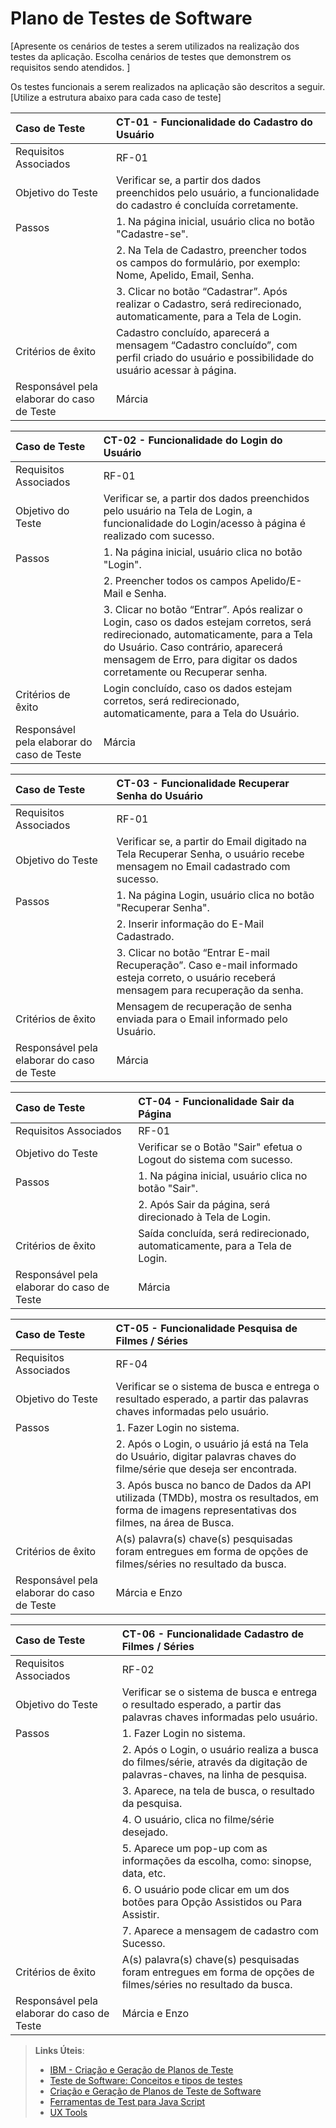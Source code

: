 # Plano de Testes de Software

[Apresente os cenários de testes a serem utilizados na realização dos testes da aplicação. Escolha cenários de testes que demonstrem os requisitos sendo atendidos. ]

Os testes funcionais a serem realizados na aplicação são descritos a seguir. [Utilize a estrutura abaixo para cada caso de teste]


|Caso de Teste    | CT-01 - Funcionalidade do Cadastro do Usuário |
|:---|:---|
| Requisitos Associados | RF-01 |
| Objetivo do Teste | Verificar se, a partir dos dados preenchidos pelo usuário, a funcionalidade do cadastro é concluída corretamente. |
| Passos | 1. Na página inicial, usuário clica no botão  "Cadastre-se". |
| |2. Na Tela de Cadastro, preencher todos os campos do formulário, por exemplo: Nome, Apelido, Email, Senha. |
| |3. Clicar no botão “Cadastrar”. Após realizar o Cadastro, será redirecionado, automaticamente, para a Tela de Login.|
| Critérios de êxito | Cadastro concluído, aparecerá a mensagem “Cadastro concluído”, com perfil criado do usuário e possibilidade do usuário acessar à página. |
| Responsável pela elaborar do caso de Teste | Márcia  |


|Caso de Teste    | CT-02 - Funcionalidade do Login do Usuário |
|:---|:---|
| Requisitos Associados | RF-01 |
| Objetivo do Teste | Verificar se, a partir dos dados preenchidos pelo usuário na Tela de Login, a funcionalidade do Login/acesso à página é realizado com sucesso. |
| Passos | 1. Na página inicial, usuário clica no botão  "Login". |
| |2. Preencher todos os campos Apelido/E-Mail e Senha. |
| |3. Clicar no botão “Entrar”. Após realizar o Login, caso os dados estejam corretos, será redirecionado, automaticamente, para a Tela do Usuário. Caso contrário, aparecerá mensagem de Erro, para digitar os dados corretamente ou Recuperar senha.|
| Critérios de êxito | Login concluído, caso os dados estejam corretos, será redirecionado, automaticamente, para a Tela do Usuário. |
| Responsável pela elaborar do caso de Teste | Márcia  |



|Caso de Teste    | CT-03 - Funcionalidade Recuperar Senha do Usuário |
|:---|:---|
| Requisitos Associados | RF-01 |
| Objetivo do Teste | Verificar se, a partir do Email digitado na Tela Recuperar Senha, o usuário recebe mensagem no Email cadastrado com sucesso. |
| Passos | 1. Na página Login, usuário clica no botão "Recuperar Senha". |
| |2. Inserir informação do E-Mail Cadastrado.  |
| |3. Clicar no botão “Entrar E-mail Recuperação”. Caso e-mail informado esteja correto, o usuário receberá mensagem para recuperação da senha.|
| Critérios de êxito | Mensagem de recuperação de senha enviada para o Email informado pelo Usuário. |
| Responsável pela elaborar do caso de Teste | Márcia  |


	
|Caso de Teste    | CT-04 - Funcionalidade Sair da Página |
|:---|:---|
| Requisitos Associados | RF-01 |
| Objetivo do Teste | Verificar se o Botão "Sair" efetua o Logout do sistema com sucesso. |
| Passos | 1. Na página inicial, usuário clica no botão "Sair". |
| |2. Após Sair da página, será direcionado à Tela de Login.  |
| Critérios de êxito | Saída concluída, será redirecionado, automaticamente, para a Tela de Login. |
| Responsável pela elaborar do caso de Teste | Márcia  |


|Caso de Teste    | CT-05 - Funcionalidade Pesquisa de Filmes / Séries |
|:---|:---|
| Requisitos Associados | RF-04 |
| Objetivo do Teste | Verificar se o sistema de busca e entrega o resultado esperado, a partir das palavras chaves informadas pelo usuário. |
| Passos | 1. Fazer Login no sistema. |
| |2. Após o Login, o usuário já está na Tela do Usuário, digitar palavras chaves do filme/série que deseja ser encontrada.  |
| |3. Após busca no banco de Dados da API utilizada (TMDb), mostra os resultados, em forma de imagens representativas dos filmes, na área de Busca. |
| Critérios de êxito | 	A(s) palavra(s) chave(s) pesquisadas foram entregues em forma de opções de filmes/séries no resultado da busca. |
| Responsável pela elaborar do caso de Teste | Márcia e Enzo |



|Caso de Teste    | CT-06 - Funcionalidade Cadastro de Filmes / Séries |
|:---|:---|
| Requisitos Associados | RF-02 |
| Objetivo do Teste | Verificar se o sistema de busca e entrega o resultado esperado, a partir das palavras chaves informadas pelo usuário. |
| Passos | 1. Fazer Login no sistema. |
| |2. Após o Login, o usuário realiza a busca do filmes/série, através da digitação de palavras-chaves, na linha de pesquisa.  |
| |3. Aparece, na tela de busca, o resultado da pesquisa. |
| |4. O usuário, clica no filme/série desejado.  |
| |5. Aparece um pop-up com as informações da escolha, como: sinopse, data, etc.  |
| |6. O usuário pode clicar em um dos botões para Opção Assistidos ou Para Assistir.  |
| |7. Aparece a mensagem de cadastro com Sucesso.  |
| Critérios de êxito | 	A(s) palavra(s) chave(s) pesquisadas foram entregues em forma de opções de filmes/séries no resultado da busca. |
| Responsável pela elaborar do caso de Teste | Márcia e Enzo |

 
> **Links Úteis**:
> - [IBM - Criação e Geração de Planos de Teste](https://www.ibm.com/developerworks/br/local/rational/criacao_geracao_planos_testes_software/index.html)
> -  [Teste de Software: Conceitos e tipos de testes](https://blog.onedaytesting.com.br/teste-de-software/)
> - [Criação e Geração de Planos de Teste de Software](https://www.ibm.com/developerworks/br/local/rational/criacao_geracao_planos_testes_software/index.html)
> - [Ferramentas de Test para Java Script](https://geekflare.com/javascript-unit-testing/)
> - [UX Tools](https://uxdesign.cc/ux-user-research-and-user-testing-tools-2d339d379dc7)
